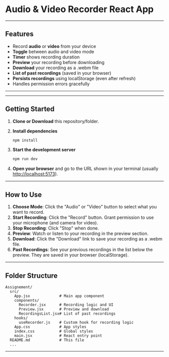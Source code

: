 # Audio & Video Recorder React App

---

## Features
- Record **audio** or **video** from your device
- **Toggle** between audio and video mode
- **Timer** shows recording duration
- **Preview** your recording before downloading
- **Download** your recording as a .webm file
- **List of past recordings** (saved in your browser)
- **Persists recordings** using localStorage (even after refresh)
- Handles permission errors gracefully

---

---

## Getting Started

1. **Clone or Download** this repository/folder.

2. **Install dependencies**
   ```bash
   npm install
   ```

3. **Start the development server**
   ```bash
   npm run dev
   ```

4. **Open your browser** and go to the URL shown in your terminal (usually [http://localhost:5173](http://localhost:5173)).

---

## How to Use

1. **Choose Mode**: Click the "Audio" or "Video" button to select what you want to record.
2. **Start Recording**: Click the "Record" button. Grant permission to use your microphone (and camera for video).
3. **Stop Recording**: Click "Stop" when done.
4. **Preview**: Watch or listen to your recording in the preview section.
5. **Download**: Click the "Download" link to save your recording as a .webm file.
6. **Past Recordings**: See your previous recordings in the list below the preview. They are saved in your browser (localStorage).

---

## Folder Structure
```
Assignement/
  src/
    App.jsx             # Main app component
    components/
      Recorder.jsx      # Recording logic and UI
      Preview.jsx       # Preview and download
      RecordingsList.jsx# List of past recordings
    hooks/
      useRecorder.js    # Custom hook for recording logic
    App.css             # App styles
    index.css           # Global styles
    main.jsx            # React entry point
  README.md             # This file
  ...
```

---

